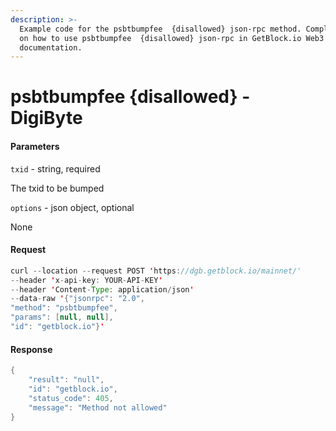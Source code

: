 ```yaml
---
description: >-
  Example code for the psbtbumpfee  {disallowed} json-rpc method. Сomplete guide
  on how to use psbtbumpfee  {disallowed} json-rpc in GetBlock.io Web3
  documentation.
---
```


# psbtbumpfee {disallowed} - DigiByte

#### Parameters

`txid` - string, required

The txid to be bumped

`options` - json object, optional

None

#### Request

```java
curl --location --request POST 'https://dgb.getblock.io/mainnet/' 
--header 'x-api-key: YOUR-API-KEY' 
--header 'Content-Type: application/json' 
--data-raw '{"jsonrpc": "2.0",
"method": "psbtbumpfee",
"params": [null, null],
"id": "getblock.io"}'
```

#### Response

```java
{
    "result": "null",
    "id": "getblock.io",
    "status_code": 405,
    "message": "Method not allowed"
}
```
